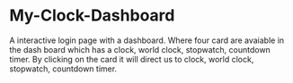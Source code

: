 # My-Clock-Dashboard
A interactive login page with a dashboard. Where four card are avaiable in the dash board which has a clock, world clock, stopwatch, countdown timer. By clicking on the card it will direct us to clock, world clock, stopwatch, countdown timer.
